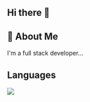 ## Hi there 👋

## 🚀 About Me
I'm a full stack developer...

## Languages

<span>
    <img src="https://img.shields.io/badge/.NET-5C2D91?style=for-the-badge&logo=.net&logoColor=white">
</span>

<!--
**vittorioCaiafa/vittorioCaiafa** is a ✨ _special_ ✨ repository because its `README.md` (this file) appears on your GitHub profile.

Here are some ideas to get you started:

- 🔭 I’m currently working on ...
- 🌱 I’m currently learning ...
- 👯 I’m looking to collaborate on ...
- 🤔 I’m looking for help with ...
- 💬 Ask me about ...
- 📫 How to reach me: ...
- 😄 Pronouns: ...
- ⚡ Fun fact: ...
-->
